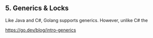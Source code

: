 ## 5. Generics & Locks

Like Java and C#, Golang supports generics. However, unlike C# the 


https://go.dev/blog/intro-generics
